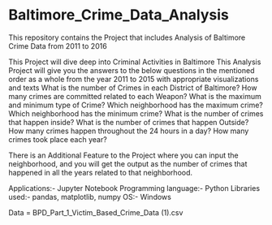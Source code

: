 # Baltimore_Crime_Data_Analysis

This repository contains the Project that includes Analysis of Baltimore Crime Data from 2011 to 2016

This Project will dive deep into Criminal Activities in Baltimore
This Analysis Project will give you the answers to the below questions in the mentioned order as a whole from the year 2011 to 2015 with appropriate visualizations and texts
What is the number of Crimes in each District of Baltimore?
How many crimes are committed related to each Weapon?
What is the maximum and minimum type of Crime?
Which neighborhood has the maximum crime?
Which neighborhood has the minimum crime?
What is the number of crimes that happen inside?
What is the number of crimes that happen Outside?
How many crimes happen throughout the 24 hours in a day?
How many crimes took place each year?

There is an Additional Feature to the Project where you can input the neighborhood, and you will get the output as the number of crimes that happened in all the years related to that neighborhood.

Applications:- Jupyter Notebook
Programming language:- Python
Libraries used:- pandas, matplotlib, numpy
OS:- Windows

Data = BPD_Part_1_Victim_Based_Crime_Data (1).csv

